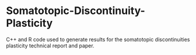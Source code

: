 # Somatotopic-Discontinuity-Plasticity
C++ and R code used to generate results for the somatotopic discontinuities plasticity technical report and paper.

